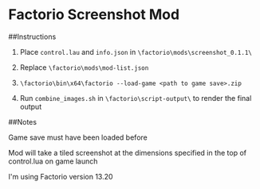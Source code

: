 # Factorio Screenshot Mod

##Instructions

1. Place `control.lau` and `info.json` in `\factorio\mods\screenshot_0.1.1\`

2. Replace `\factorio\mods\mod-list.json`

3. `\factorio\bin\x64\factorio --load-game <path to game save>.zip`

4. Run `combine_images.sh` in `\factorio\script-output\` to render the final output

##Notes

Game save must have been loaded before

Mod will take a tiled screenshot at the dimensions specified in the top of control.lua on game launch

I'm using Factorio version 13.20
